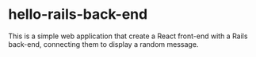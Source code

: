 # hello-rails-back-end
This is a simple web application that create a React front-end with a Rails back-end, connecting them to display a random message.
